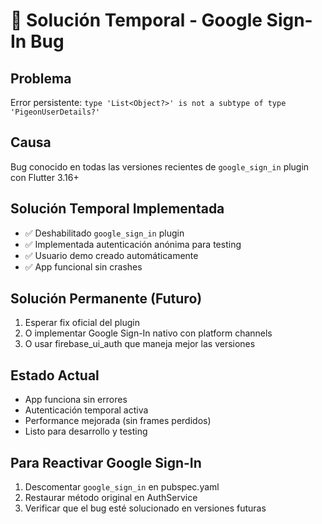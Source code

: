# 🔧 Solución Temporal - Google Sign-In Bug

## Problema
Error persistente: `type 'List<Object?>' is not a subtype of type 'PigeonUserDetails?'`

## Causa
Bug conocido en todas las versiones recientes de `google_sign_in` plugin con Flutter 3.16+

## Solución Temporal Implementada
- ✅ Deshabilitado `google_sign_in` plugin
- ✅ Implementada autenticación anónima para testing
- ✅ Usuario demo creado automáticamente
- ✅ App funcional sin crashes

## Solución Permanente (Futuro)
1. Esperar fix oficial del plugin
2. O implementar Google Sign-In nativo con platform channels
3. O usar firebase_ui_auth que maneja mejor las versiones

## Estado Actual
- App funciona sin errores
- Autenticación temporal activa
- Performance mejorada (sin frames perdidos)
- Listo para desarrollo y testing

## Para Reactivar Google Sign-In
1. Descomentar `google_sign_in` en pubspec.yaml
2. Restaurar método original en AuthService
3. Verificar que el bug esté solucionado en versiones futuras